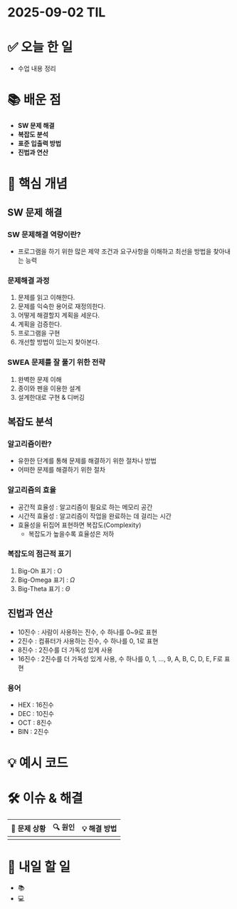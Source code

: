 # 2025-09-02 TIL

# ✅ 오늘 한 일
- 수업 내용 정리

# 📚 배운 점
- **SW 문제 해결**
- **복잡도 분석**
- **표준 입출력 방법**
- **진법과 연산**

# 📌 핵심 개념
## SW 문제 해결
### SW 문제해결 역량이란?
- 프로그램을 하기 위한 많은 제약 조건과 요구사항을 이해하고 최선을 방법을 찾아내는 능력
### 문제해결 과정
1. 문제를 읽고 이해한다.
2. 문제를 익숙한 용어로 재정의한다.
3. 어떻게 해결할지 계획을 세운다.
4. 계획을 검증한다.
5. 프로그램을 구현
6. 개선할 방법이 있는지 찾아본다.
### SWEA 문제를 잘 풀기 위한 전략
1. 완벽한 문제 이해
2. 종이와 펜을 이용한 설계
3. 설계한대로 구현 & 디버깅
## 복잡도 분석
### 알고리즘이란?
- 유한한 단계를 통해 문제를 해결하기 위한 절차나 방법
- 어떠한 문제를 해결하기 위한 절차
### 알고리즘의 효율
- 공간적 효율성 : 알고리즘이 필요로 하는 메모리 공간
- 시간적 효율성 : 알고리즘이 작업을 완료하는 데 걸리는 시간
- 효율성을 뒤집어 표현하면 복잡도(Complexity)
  - 복잡도가 높을수록 효율성은 저하
### 복잡도의 점근적 표기
1. Big-Oh 표기 : O
2. Big-Omega 표기 : $\Omega$ 
3. Big-Theta 표기 : $\Theta$ 

## 진법과 연산
- 10진수 : 사람이 사용하는 진수, 수 하나를 0~9로 표현
- 2진수 : 컴퓨터가 사용하는 진수, 수 하나를 0, 1로 표현
- 8진수 : 2진수를 더 가독성 있게 사용
- 16진수 : 2진수를 더 가독성 있게 사용, 수 하나를 0, 1, ..., 9, A, B, C, D, E, F로 표현
### 용어
- HEX : 16진수
- DEC : 10진수
- OCT : 8진수
- BIN : 2진수



# 💡 예시 코드



# 🛠️ 이슈 & 해결
| 🐞 문제 상황 | 🔍 원인 | 💡 해결 방법 |
|--------------|--------|--------------|
|  |  |  |

# 🎯 내일 할 일
- 📚 
- 💻 
